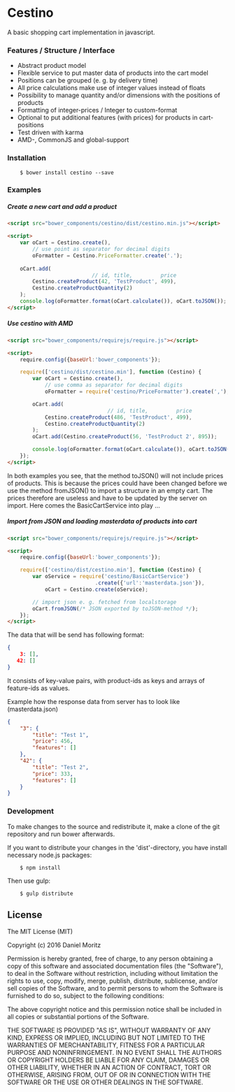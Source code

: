 # Cestino

A basic shopping cart implementation in javascript.

### Features / Structure / Interface
* Abstract product model
* Flexible service to put master data of products into the cart model
* Positions can be grouped (e. g. by delivery time)
* All price calculations make use of integer values instead of floats
* Possibility to manage quantity and/or dimensions with the positions of products
* Formatting of integer-prices / Integer to custom-format
* Optional to put additional features (with prices) for products in cart-positions
* Test driven with karma
* AMD-, CommonJS and global-support 

### Installation

```shell
    $ bower install cestino --save
```

### Examples

##### Create a new cart and add a product

```html
<script src="bower_components/cestino/dist/cestino.min.js"></script>

<script>
    var oCart = Cestino.create(),
        // use point as separator for decimal digits
        oFormatter = Cestino.PriceFormatter.create('.');
        
    oCart.add(
                           // id, title,         price
        Cestino.createProduct(42, 'TestProduct', 499),
        Cestino.createProductQuantity(2)
    );
    console.log(oFormatter.format(oCart.calculate()), oCart.toJSON());
</script>
```

##### Use cestino with AMD

```html
<script src="bower_components/requirejs/require.js"></script>

<script>
    require.config({baseUrl:'bower_components'});

    require(['cestino/dist/cestino.min'], function (Cestino) {
        var oCart = Cestino.create(),
            // use comma as separator for decimal digits
            oFormatter = require('cestino/PriceFormatter').create(',');

        oCart.add(
                                // id, title,         price
            Cestino.createProduct(486, 'TestProduct', 499),
            Cestino.createProductQuantity(2)
        );
        oCart.add(Cestino.createProduct(56, 'TestProduct 2', 895));

        console.log(oFormatter.format(oCart.calculate()), oCart.toJSON());
    });
</script>
```

In both examples you see, that the method toJSON() will not include
prices of products. This is because the prices could have been changed
before we use the method fromJSON() to import a structure in an empty
cart. The prices therefore are useless and have to be updated by the
server on import.
Here comes the BasicCartService into play ...

##### Import from JSON and loading masterdata of products into cart

```html
<script src="bower_components/requirejs/require.js"></script>

<script>
    require.config({baseUrl:'bower_components'});

    require(['cestino/dist/cestino.min'], function (Cestino) {
        var oService = require('cestino/BasicCartService')
                            .create({'url':'masterdata.json'}),
            oCart = Cestino.create(oService);

        // import json e. g. fetched from localstorage
        oCart.fromJSON(/* JSON exported by toJSON-method */);
    });
</script>
```

The data that will be send has following format:
```json
{
    3: [],
   42: [] 
}
```
It consists of key-value pairs, with product-ids as keys and arrays of
feature-ids as values.

Example how the response data from server has to look like (masterdata.json)
```json
{
    "3": {
        "title": "Test 1",
        "price": 456,
        "features": []
    },
    "42": {
        "title": "Test 2",
        "price": 333,
        "features": []
    }
}
```

### Development

To make changes to the source and redistribute it, make a clone of the
git repository and run bower afterwards.

If you want to distribute your changes in the 'dist'-directory, you have
install necessary node.js packages:
```shell
    $ npm install
```

Then use gulp:

```shell
    $ gulp distribute
```

## License

The MIT License (MIT)

Copyright (c) 2016 Daniel Moritz

Permission is hereby granted, free of charge, to any person obtaining a copy of
this software and associated documentation files (the "Software"), to deal in
the Software without restriction, including without limitation the rights to
use, copy, modify, merge, publish, distribute, sublicense, and/or sell copies of
the Software, and to permit persons to whom the Software is furnished to do so,
subject to the following conditions:

The above copyright notice and this permission notice shall be included in all
copies or substantial portions of the Software.

THE SOFTWARE IS PROVIDED "AS IS", WITHOUT WARRANTY OF ANY KIND, EXPRESS OR
IMPLIED, INCLUDING BUT NOT LIMITED TO THE WARRANTIES OF MERCHANTABILITY, FITNESS
FOR A PARTICULAR PURPOSE AND NONINFRINGEMENT. IN NO EVENT SHALL THE AUTHORS OR
COPYRIGHT HOLDERS BE LIABLE FOR ANY CLAIM, DAMAGES OR OTHER LIABILITY, WHETHER
IN AN ACTION OF CONTRACT, TORT OR OTHERWISE, ARISING FROM, OUT OF OR IN
CONNECTION WITH THE SOFTWARE OR THE USE OR OTHER DEALINGS IN THE SOFTWARE.